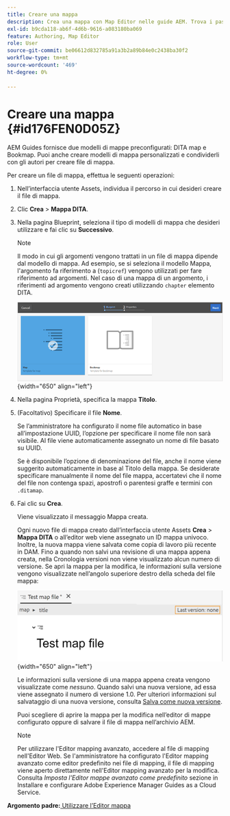 ```yaml
---
title: Creare una mappa
description: Crea una mappa con Map Editor nelle guide AEM. Trova i passaggi per creare un file di mappa basato su un modello di mappa.
exl-id: b9cda118-ab6f-4d6b-9616-a083180ba069
feature: Authoring, Map Editor
role: User
source-git-commit: be06612d832785a91a3b2a89b84e0c2438ba30f2
workflow-type: tm+mt
source-wordcount: '469'
ht-degree: 0%

---
```


# Creare una mappa {#id176FEN0D05Z}

AEM Guides fornisce due modelli di mappe preconfigurati: DITA map e Bookmap. Puoi anche creare modelli di mappa personalizzati e condividerli con gli autori per creare file di mappa.

Per creare un file di mappa, effettua le seguenti operazioni:

1. Nell’interfaccia utente Assets, individua il percorso in cui desideri creare il file di mappa.

1. Clic **Crea** \> **Mappa DITA**.

1. Nella pagina Blueprint, seleziona il tipo di modelli di mappa che desideri utilizzare e fai clic su **Successivo**.

   >[!NOTE]
   >
   > Il modo in cui gli argomenti vengono trattati in un file di mappa dipende dal modello di mappa. Ad esempio, se si seleziona il modello Mappa, l&#39;argomento fa riferimento a \(`topicref`\) vengono utilizzati per fare riferimento ad argomenti. Nel caso di una mappa di un argomento, i riferimenti ad argomento vengono creati utilizzando `chapter` elemento DITA.

   ![](images/map-template.png){width="650" align="left"}

1. Nella pagina Proprietà, specifica la mappa **Titolo**.

1. \(Facoltativo\) Specificare il file **Nome**.

   Se l’amministratore ha configurato il nome file automatico in base all’impostazione UUID, l’opzione per specificare il nome file non sarà visibile. Al file viene automaticamente assegnato un nome di file basato su UUID.

   Se è disponibile l’opzione di denominazione del file, anche il nome viene suggerito automaticamente in base al Titolo della mappa. Se desiderate specificare manualmente il nome del file mappa, accertatevi che il nome del file non contenga spazi, apostrofi o parentesi graffe e termini con `.ditamap`.

1. Fai clic su **Crea**.

   Viene visualizzato il messaggio Mappa creata.

   Ogni nuovo file di mappa creato dall’interfaccia utente Assets **Crea** \> **Mappa DITA** o all’editor web viene assegnato un ID mappa univoco. Inoltre, la nuova mappa viene salvata come copia di lavoro più recente in DAM. Fino a quando non salvi una revisione di una mappa appena creata, nella Cronologia versioni non viene visualizzato alcun numero di versione. Se apri la mappa per la modifica, le informazioni sulla versione vengono visualizzate nell’angolo superiore destro della scheda del file mappa:

   ![](images/first-version-map-none.png){width="650" align="left"}

   Le informazioni sulla versione di una mappa appena creata vengono visualizzate come *nessuno*. Quando salvi una nuova versione, ad essa viene assegnato il numero di versione 1.0. Per ulteriori informazioni sul salvataggio di una nuova versione, consulta [Salva come nuova versione](web-editor-features.md#save-as-new-version-id209ME400GXA).

   Puoi scegliere di aprire la mappa per la modifica nell’editor di mappe configurato oppure di salvare il file di mappa nell’archivio AEM.

   >[!NOTE]
   >
   > Per utilizzare l&#39;Editor mapping avanzato, accedere al file di mapping nell&#39;Editor Web. Se l&#39;amministratore ha configurato l&#39;Editor mapping avanzato come editor predefinito nei file di mapping, il file di mapping viene aperto direttamente nell&#39;Editor mapping avanzato per la modifica. Consulta *Imposta l&#39;Editor mappe avanzato come predefinito* sezione in Installare e configurare Adobe Experience Manager Guides as a Cloud Service.


**Argomento padre:**[ Utilizzare l’Editor mappa](map-editor.md)

